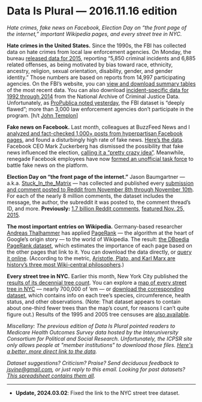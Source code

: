 Data Is Plural — 2016.11.16 edition
===================================

*Hate crimes, fake news on Facebook, Election Day on “the front page of the internet,” important Wikipedia pages, and every street tree in NYC.*


__Hate crimes in the United States.__ Since the 1990s, the FBI has collected data on hate crimes from local law enforcement agencies. On Monday, the bureau [released data for 2015](https://www.fbi.gov/news/pressrel/press-releases/fbi-releases-2015-hate-crime-statistics), reporting “5,850 criminal incidents and 6,885 related offenses, as being motivated by bias toward race, ethnicity, ancestry, religion, sexual orientation, disability, gender, and gender identity.” Those numbers are based on reports from 14,997 participating agencies. On the FBI’s website, you can [view and download summary tables](https://ucr.fbi.gov/hate-crime/2015/topic-pages/jurisdiction_final) of the most recent data. You can also download [incident-specific data for 1992 through 2014](https://www.icpsr.umich.edu/icpsrweb/NACJD/series/57/studies?searchIn=TITLE&archive=NACJD&q=%22Hate+Crime+Data%22&sortBy=7) from the National Archive of Criminal Justice Data. Unfortunately, as [ProPublica noted yesterday](https://www.propublica.org/article/hate-crimes-are-up-but-the-government-isnt-keeping-good-track-of-them), the FBI dataset is “deeply flawed”; more than 3,000 law enforcement agencies don’t participate in the program. [h/t [John Templon](https://twitter.com/jtemplon)]


__Fake news on Facebook.__ Last month, colleagues at BuzzFeed News and I [analyzed and fact-checked 1,000+ posts from hyperpartisan Facebook pages](https://www.buzzfeed.com/craigsilverman/partisan-fb-pages-analysis), and found a disturbingly high rate of fake news. [Here’s the data](https://github.com/BuzzFeedNews/2016-10-facebook-fact-check). Facebook CEO Mark Zuckerberg has dismissed the possibility that fake news influenced the election, [calling it a “pretty crazy idea”](https://www.buzzfeed.com/stephaniemlee/zuckerberg-techonomy-fake-news-election). Meanwhile, renegade Facebook employees have now [formed an unofficial task force](https://www.buzzfeed.com/sheerafrenkel/renegade-facebook-employees-form-task-force-to-battle-fake-n) to battle fake news on the platform.


__Election Day on “the front page of the internet.”__ Jason Baumgartner — a.k.a. [Stuck\_In\_the\_Matrix](https://www.reddit.com/user/Stuck_In_the_Matrix) — has collected and published every [submission and comment posted to Reddit from November 8th through November 10th](https://www.reddit.com/r/datasets/comments/5ch2bq/reddit_raw_election_data_comments_and_submissions/). For each of the nearly 8 million comments, the dataset includes the message, the author, the subreddit it was posted to, the comment thread’s ID, and more. __Previously:__ [1.7 billion Reddit comments](https://www.reddit.com/r/datasets/comments/3bxlg7/i_have_every_publicly_available_reddit_comment/), [featured Nov. 25, 2015](https://tinyletter.com/data-is-plural/letters/data-is-plural-2015-11-25-edition).


__The most important entries on Wikipedia.__ Germany-based researcher [Andreas Thalhammer](https://twitter.com/thalhamm) has applied [PageRank](https://en.wikipedia.org/wiki/PageRank) — the algorithm at the heart of Google’s origin story — to the world of Wikipedia. The result: [the DBpedia PageRank dataset](http://people.aifb.kit.edu/ath/#DBpedia_PageRank), which estimates the importance of each page based on the other pages that link to it. You can download the data directly, or [query it online](http://dbpedia.org/sparql?default-graph-uri=http%3A%2F%2Fdbpedia.org&qtxt=PREFIX+rdf%3A%3Chttp%3A%2F%2Fwww.w3.org%2F1999%2F02%2F22-rdf-syntax-ns%23%3E%0D%0APREFIX+vrank%3A%3Chttp%3A%2F%2Fpurl.org%2Fvoc%2Fvrank%23%3E%0D%0APREFIX+dbo%3A%3Chttp%3A%2F%2Fdbpedia.org%2Fontology%2F%3E%0D%0A%0D%0ASELECT+%3Fs+%3Fv+%0D%0AFROM+%3Chttp%3A%2F%2Fdbpedia.org%3E+%0D%0AFROM+%3Chttp%3A%2F%2Fpeople.aifb.kit.edu%2Fath%2F%23DBpedia_PageRank%3E+%0D%0AWHERE+%7B%0D%0A%3Fs+rdf%3Atype+dbo%3AUniversity.%0D%0A%3Fs+vrank%3AhasRank%2Fvrank%3ArankValue+%3Fv.%0D%0A%7D%0D%0AORDER+BY+DESC%28%3Fv%29+LIMIT+50%0D%0A&format=text%2Fhtml&CXML_redir_for_subjs=121&CXML_redir_for_hrefs=&timeout=30000&debug=on). (According to the metric, [Aristotle, Plato, and Karl Marx are history’s three most Wiki-central philosophers](http://dbpedia.org/sparql?default-graph-uri=http%3A%2F%2Fdbpedia.org&query=PREFIX+rdf%3A%3Chttp%3A%2F%2Fwww.w3.org%2F1999%2F02%2F22-rdf-syntax-ns%23%3E%0D%0APREFIX+vrank%3A%3Chttp%3A%2F%2Fpurl.org%2Fvoc%2Fvrank%23%3E%0D%0APREFIX+dbo%3A%3Chttp%3A%2F%2Fdbpedia.org%2Fontology%2F%3E%0D%0A%0D%0ASELECT+%3Fs+%3Fv+%0D%0AFROM+%3Chttp%3A%2F%2Fdbpedia.org%3E+%0D%0AFROM+%3Chttp%3A%2F%2Fpeople.aifb.kit.edu%2Fath%2F%23DBpedia_PageRank%3E+%0D%0AWHERE+%7B%0D%0A%3Fs+rdf%3Atype+dbo%3APhilosopher.%0D%0A%3Fs+vrank%3AhasRank%2Fvrank%3ArankValue+%3Fv.%0D%0A%7D%0D%0AORDER+BY+DESC%28%3Fv%29+LIMIT+50%0D%0A&format=text%2Fhtml&CXML_redir_for_subjs=121&CXML_redir_for_hrefs=&timeout=30000&debug=on).)


__Every street tree in NYC.__ Earlier this month, New York City published the [results of its decennial tree count](https://www.nycgovparks.org/trees/treescount). You can explore a [map of every street tree in NYC](https://tree-map.nycgovparks.org/) — nearly 700,000 of ‘em — or [download the corresponding dataset](https://data.cityofnewyork.us/Environment/2015-Street-Tree-Census-Tree-Data/uvpi-gqnh/about_data), which contains info on each tree’s species, circumference, health status, and other observations. (Note: That dataset appears to contain about one-third fewer trees than the map’s count, for reasons I can’t quite figure out.) Results of the 1995 and 2005 tree censuses are [also available](https://data.cityofnewyork.us/browse?q=Street%20Tree%20Census).


*Miscellany: The previous edition of Data Is Plural pointed readers to Medicare Health Outcomes Survey data hosted by the Interuniversity Consortium for Political and Social Research. Unfortunately, the ICPSR site only allows people at "member institutions" to download those files. [Here's a better, more direct link to the data](http://www.hosonline.org/en/data-dissemination/research-data-files/).*


*Dataset suggestions? Criticism? Praise? Send deciduous feedback to <jsvine@gmail.com>, or just reply to this email. Looking for past datasets? [This spreadsheet contains them all](https://docs.google.com/spreadsheets/d/1wZhPLMCHKJvwOkP4juclhjFgqIY8fQFMemwKL2c64vk).*

---

- __Update, 2024.03.02__: Fixed the link to the NYC street tree dataset.
